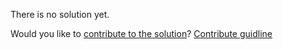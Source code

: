 
There is no solution yet.

Would you like to [contribute to the solution](https://github.com/BFEdev/BFE.dev-solutions/blob/main/question/generator-itarables_en.md)? [Contribute guidline](https://github.com/BFEdev/BFE.dev-solutions#how-to-contribute)

